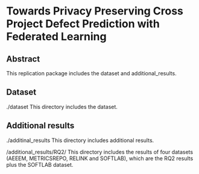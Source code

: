 # Towards Privacy Preserving Cross Project Defect Prediction with Federated Learning

## Abstract
This replication package includes the dataset and additional_results.

## Dataset

./dataset This directory includes the dataset.

## Additional results

./additinal_results This directory includes additional results.

/additional_results/RQ2/ This directory includes the results of four datasets (AEEEM, METRICSREPO, RELINK and SOFTLAB), which are the RQ2 results plus the SOFTLAB dataset.
